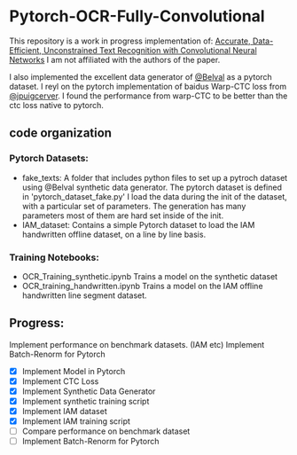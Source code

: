# Pytorch-OCR-Fully-Convolutional

This repository is a work in progress implementation of: 
[Accurate, Data-Efficient, Unconstrained Text Recognition with Convolutional Neural Networks](https://arxiv.org/abs/1812.11894) I am not affiliated with the authors of the paper. 

I also implemented the excellent data generator of [@Belval](https://github.com/Belval/TextRecognitionDataGenerator) as a pytorch dataset. I reyl on the pytorch implementation of baidus Warp-CTC loss from [@jpuigcerver](https://github.com/jpuigcerver/pytorch-baidu-ctc). I found the performance from warp-CTC to be better than the ctc loss native to pytorch. 

## code organization
### Pytorch Datasets:
- fake_texts:
  A folder that includes python files to set up a pytroch dataset using @Belval synthetic data generator. The pytorch dataset is defined in 'pytorch_dataset_fake.py'
  I load the data during the init of the dataset, with a particular set of parameters. The generation has many parameters most of them are hard set inside of the init. 
- IAM_dataset:
  Contains a simple Pytorch dataset to load the IAM handwritten offline dataset, on a line by line basis. 
  
### Training Notebooks:
- OCR_Training_synthetic.ipynb
  Trains a model on the synthetic dataset
-  OCR_training_handwritten.ipynb
  Trains a model on the IAM offline handwritten line segment dataset. 

## Progress: 
Implement performance on benchmark datasets. (IAM etc) 
Implement Batch-Renorm for Pytorch

- [x] Implement Model in Pytorch
- [x] Implement CTC Loss
- [x] Implement Synthetic Data Generator
- [x] Implement synthetic training script
- [x] Implement IAM dataset
- [x] Implement IAM training script
- [ ] Compare performance on benchmark dataset
- [ ] Implement Batch-Renorm for Pytorch
